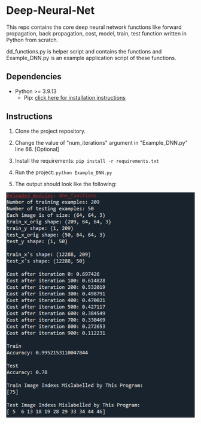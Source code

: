 # Deep-Neural-Net

This repo contains the core deep neural network functions like forward propagation, back propagation, cost, model, train, test function written in Python from scratch. 

dd_functions.py is helper script and contains the functions and Example_DNN.py is an example application script of these functions.

## Dependencies
* Python >= 3.9.13
    * Pip: [click here for installation instructions](https://pip.pypa.io/en/stable/installation/)

## Instructions

1. Clone the project repository.

2. Change the value of "num_iterations" argument in "Example_DNN.py" line 66. [Optional]

3. Install the requirements: `pip install -r requirements.txt` 

4. Run the project: `python Example_DNN.py`

5. The output should look like the following:

<img src="output.png" width="600" height="600" />
